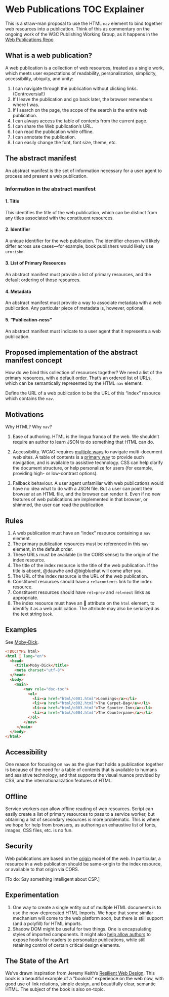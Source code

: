 # Web Publications TOC Explainer

This is a straw-man proposal to use the HTML ```nav``` element to bind together web resources into a publication. Think of this as commentary on the ongoing work of the W3C Publishing Working Group, as it happens in the [Web Publications Repo](https://www.github.com/w3c/wpub)


## What is a web publication?

A web publication is a collection of web resources, treated as a single work, which meets user expectations of readability, personalization, simplicity, accessibility, ubiquity, and unity:

1. I can navigate through the publication without clicking links. (Controversial!)
2. If I leave the publication and go back later, the browser remembers where I was.
3. If I search on the page, the scope of the search is the entire web publication.
4. I can always access the table of contents from the current page.
5. I can share the Web publication’s URL.
6. I can read the publication while offline.
7. I can annotate the publication.
8. I can easily change the font, font size, theme, etc.

## The abstract manifest

An abstract manifest is the set of information necessary for a user agent to process and present a web publication.

### Information in the abstract manifest

#### 1. Title

This identifies the title of the web publication, which can be distinct from any titles associated with the constituent resources.

#### 2. Identifier

A unique identifier for the web publication. The identifier chosen will likely differ across use cases—for example, book publishers would likely use ```urn:isbn```. 

#### 3. List of Primary Resources

An abstract manifest must provide a list of primary resources, and the default ordering of those resources. 

#### 4. Metadata

An abstract manifest must provide a way to associate metadata with a web publication. Any particular piece of metadata is, however, optional.

#### 5. “Publication-ness”

An abstract manifest must indicate to a user agent that it represents a web publication. 




## Proposed implementation of the abstract manifest concept


How do we bind this collection of resources together? We need a list of the primary resources, with a default order. That’s an ordered list of URLs, which can be semantically represented by the HTML ```nav``` element.

Define the URL of a web publication to be the URL of this “index” resource which contains the ```nav```. 

## Motivations

Why HTML? Why ```nav```?

1. Ease of authoring. HTML is the lingua franca of the web. We shouldn’t require an author to learn JSON to do something that HTML can do.

2. Accessibility. WCAG requires [multiple ways](https://www.w3.org/TR/2008/REC-WCAG20-20081211/#navigation-mechanisms-mult-loc) to navigate multi-document web sites. A table of contents is a [primary way](https://www.w3.org/TR/2016/NOTE-WCAG20-TECHS-20161007/G64) to provide such navigation, and is available to assistive technology. CSS can help clarify the document structure, or help personalize for users (for example, providing high- or low-contrast options). 

3. Fallback behaviour. A user agent unfamiliar with web publications would have no idea what to do with a JSON file. But a user can point their browser at an HTML file, and the browser can render it. Even if no new features of web publications are implemented in that browser, or shimmed, the user can read the publication. 



## Rules

1. A web publication must have an “index” resource containing a ```nav``` element.
2. The primary publication resources must be referenced in this ```nav``` element, in the default order.
3. These URLs must be available (in the CORS sense) to the origin of the index resource. 
4. The title of the index resource is the title of the web publication. If the title is absent, @dauwhe and @bigbluehat will come after you. 
5. The URL of the index resource is the URL of the web publication.
6. Constituent resources should have a ```rel=contents``` link to the index resource.
7. Constituent resources should have ```rel=prev``` and ```rel=next``` links as appropriate.
8. The index resource must have an 📖 attribute on the ```html``` element, to identify it as a web publication. The attribute may also be serialized as the text string ```book```. 

## Examples

See [Moby-Dick](https://dauwhe.github.io/html-first/MobyDickNav/index.html).

```html
<!DOCTYPE html>
<html 📖 lang="en">
  <head>
    <title>Moby-Dick</title>
    <meta charset="utf-8">
  </head>
  <body>
    <main>
        <nav role="doc-toc">
          <ol>
            <li><a href="html/c001.html">Loomings</a></li>
            <li><a href="html/c002.html">The Carpet-Bag</a></li>
            <li><a href="html/c003.html">The Spouter-Inn</a></li>
            <li><a href="html/c004.html">The Counterpane</a></li>
          </ol>
        </nav>
     </main>
  </body>
</html>

```

## Accessibility

One reason for focusing on ```nav``` as the glue that holds a publication together is because of the need for a table of contents that is available to humans and assistive technology, and that supports the visual nuance provided by CSS, and the internationalization features of HTML. 


## Offline

Service workers can allow offline reading of web resources. Script can easily create a list of primary resources to pass to a service worker, but obtaining a list of secondary resources is more problematic. This is where we hope for help from browsers, as authoring an exhaustive list of fonts, images, CSS files, etc. is no fun. 

## Security

Web publications are based on the [origin](https://tools.ietf.org/html/rfc6454) model of the web. In particular, a resource in a web publication should be same-origin to the index resource, or available to that origin via CORS. 

[To do: Say something intelligent about CSP.]



## Experimentation

1. One way to create a single entity out of multiple HTML documents is to use the now-deprecated HTML Imports. We hope that some similar mechanism will come to the web platform soon, but there is still support (and a polyfill) for HTML imports. 
2. Shadow DOM might be useful for two things. One is encapsulating styles of imported components. It might also [help allow authors](https://tabatkins.github.io/specs/css-shadow-parts/) to expose hooks for readers to personalize publications, while still retaining control of certain critical design elements. 

## The State of the Art

We’ve drawn inspiration from Jeremy Keith’s [Resilient Web Design](https://resilientwebdesign.com). This book is a beautiful example of a "bookish" experience on the web now, with good use of link relations, simple design, and beautifully clear, semantic HTML. The subject of the book is also on-topic. 

